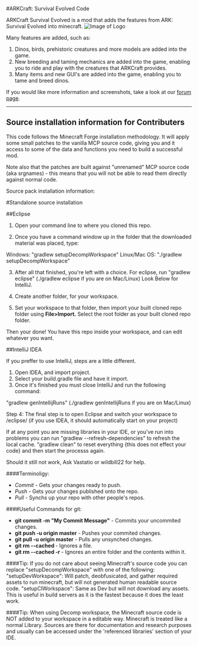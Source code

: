 #ARKCraft: Survival Evolved Code

ARKCraft Survival Evolved is a mod that adds the features from ARK: Survival Evolved into minecraft.
![Image of Logo](http://i61.tinypic.com/ou8phc.jpg)

Many features are added, such as:

1. Dinos, birds, prehistoric creatures and more models are added into the game.
2. New breeding and taming mechanics are added into the game, enabling you to ride and play with the creatures that ARKCraft    provides.
3. Many items and new GUI's are added into the game, enabling you to tame and breed dinos.

If you would like more information and screenshots, take a look at our [forum page](http://www.minecraftforum.net/forums/mapping-and-modding/minecraft-mods/wip-mods/2482915-wip-arkcraft-survival-evolved-dinos-taming).



-------------------------------------------
Source installation information for Contributers
-------------------------------------------

This code follows the Minecraft Forge installation methodology. It will apply
some small patches to the vanilla MCP source code, giving you and it access 
to some of the data and functions you need to build a successful mod.

Note also that the patches are built against "unrenamed" MCP source code (aka
srgnames) - this means that you will not be able to read them directly against
normal code.

Source pack installation information:

#Standalone source installation

##Eclipse

1. Open your command line to where you cloned this repo.

2. Once you have a command window up in the folder that the downloaded material was placed, type:

Windows: "gradlew setupDecompWorkspace"
Linux/Mac OS: "./gradlew setupDecompWorkspace"

3. After all that finished, you're left with a choice.
For eclipse, run "gradlew eclipse" (./gradlew eclipse if you are on Mac/Linux)
Look Below for IntelliJ.

4. Create another folder, for your workspace.

5. Set your workspace to that folder, then import your built cloned repo folder using **File>Import.** Select the root folder as your built cloned repo folder.

Then your done! You have this repo inside your workspace, and can edit whatever you want.

##IntelliJ IDEA

If you preffer to use IntelliJ, steps are a little different.
1. Open IDEA, and import project.
2. Select your build.gradle file and have it import.
3. Once it's finished you must close IntelliJ and run the following command:

"gradlew genIntellijRuns" (./gradlew genIntellijRuns if you are on Mac/Linux)

Step 4: The final step is to open Eclipse and switch your workspace to /eclipse/ (if you use IDEA, it should automatically start on your project)

If at any point you are missing libraries in your IDE, or you've run into problems you can run "gradlew --refresh-dependencies" to refresh the local cache. "gradlew clean" to reset everything {this does not effect your code} and then start the processs again.

Should it still not work, 
Ask Vastatio or wildbill22 for help.

####Terminoligy:

- *Commit* - Gets your changes ready to push.
- *Push* - Gets your changes published onto the repo.
- *Pull* - Synchs up your repo with other people's repos.

####Useful Commands for git:

- **git commit -m "My Commit Message"** - Commits your uncommited changes.
- **git push -u origin master** - Pushes your commited changes.
- **git pull -u origin master** - Pulls any unsynched changes.
- **git rm --cached <filename>** - Ignores a file.
- **git rm --cached -r <foldername>** - Ignores an entire folder and the contents within it. 


####Tip:
If you do not care about seeing Minecraft's source code you can replace "setupDecompWorkspace" with one of the following:
"setupDevWorkspace": Will patch, deobfusicated, and gather required assets to run minecraft, but will not generated human readable source code.
"setupCIWorkspace": Same as Dev but will not download any assets. This is useful in build servers as it is the fastest because it does the least work.

####Tip:
When using Decomp workspace, the Minecraft source code is NOT added to your workspace in a editable way. Minecraft is treated like a normal Library. Sources are there for documentation and research purposes and usually can be accessed under the 'referenced libraries' section of your IDE.

